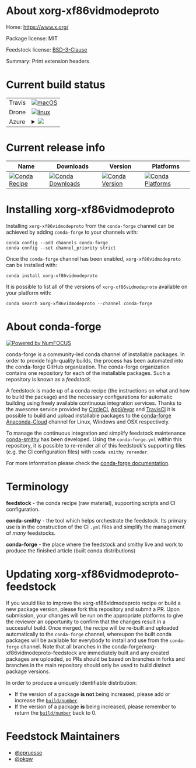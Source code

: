 About xorg-xf86vidmodeproto
===========================

Home: https://www.x.org/

Package license: MIT

Feedstock license: [BSD-3-Clause](https://github.com/conda-forge/xorg-xf86vidmodeproto-feedstock/blob/master/LICENSE.txt)

Summary: Print extension headers

Current build status
====================


<table><tr>
    <td>Travis</td>
    <td>
      <a href="https://travis-ci.com/conda-forge/xorg-xf86vidmodeproto-feedstock">
        <img alt="macOS" src="https://img.shields.io/travis/com/conda-forge/xorg-xf86vidmodeproto-feedstock/master.svg?label=macOS">
      </a>
    </td>
  </tr><tr>
    <td>Drone</td>
    <td>
      <a href="https://cloud.drone.io/conda-forge/xorg-xf86vidmodeproto-feedstock">
        <img alt="linux" src="https://img.shields.io/drone/build/conda-forge/xorg-xf86vidmodeproto-feedstock/master.svg?label=Linux">
      </a>
    </td>
  </tr>
    
  <tr>
    <td>Azure</td>
    <td>
      <details>
        <summary>
          <a href="https://dev.azure.com/conda-forge/feedstock-builds/_build/latest?definitionId=2218&branchName=master">
            <img src="https://dev.azure.com/conda-forge/feedstock-builds/_apis/build/status/xorg-xf86vidmodeproto-feedstock?branchName=master">
          </a>
        </summary>
        <table>
          <thead><tr><th>Variant</th><th>Status</th></tr></thead>
          <tbody><tr>
              <td>linux_64</td>
              <td>
                <a href="https://dev.azure.com/conda-forge/feedstock-builds/_build/latest?definitionId=2218&branchName=master">
                  <img src="https://dev.azure.com/conda-forge/feedstock-builds/_apis/build/status/xorg-xf86vidmodeproto-feedstock?branchName=master&jobName=linux&configuration=linux_64_" alt="variant">
                </a>
              </td>
            </tr><tr>
              <td>linux_aarch64</td>
              <td>
                <a href="https://dev.azure.com/conda-forge/feedstock-builds/_build/latest?definitionId=2218&branchName=master">
                  <img src="https://dev.azure.com/conda-forge/feedstock-builds/_apis/build/status/xorg-xf86vidmodeproto-feedstock?branchName=master&jobName=linux&configuration=linux_aarch64_" alt="variant">
                </a>
              </td>
            </tr><tr>
              <td>linux_ppc64le</td>
              <td>
                <a href="https://dev.azure.com/conda-forge/feedstock-builds/_build/latest?definitionId=2218&branchName=master">
                  <img src="https://dev.azure.com/conda-forge/feedstock-builds/_apis/build/status/xorg-xf86vidmodeproto-feedstock?branchName=master&jobName=linux&configuration=linux_ppc64le_" alt="variant">
                </a>
              </td>
            </tr><tr>
              <td>osx_64</td>
              <td>
                <a href="https://dev.azure.com/conda-forge/feedstock-builds/_build/latest?definitionId=2218&branchName=master">
                  <img src="https://dev.azure.com/conda-forge/feedstock-builds/_apis/build/status/xorg-xf86vidmodeproto-feedstock?branchName=master&jobName=osx&configuration=osx_64_" alt="variant">
                </a>
              </td>
            </tr><tr>
              <td>osx_arm64</td>
              <td>
                <a href="https://dev.azure.com/conda-forge/feedstock-builds/_build/latest?definitionId=2218&branchName=master">
                  <img src="https://dev.azure.com/conda-forge/feedstock-builds/_apis/build/status/xorg-xf86vidmodeproto-feedstock?branchName=master&jobName=osx&configuration=osx_arm64_" alt="variant">
                </a>
              </td>
            </tr><tr>
              <td>win_64</td>
              <td>
                <a href="https://dev.azure.com/conda-forge/feedstock-builds/_build/latest?definitionId=2218&branchName=master">
                  <img src="https://dev.azure.com/conda-forge/feedstock-builds/_apis/build/status/xorg-xf86vidmodeproto-feedstock?branchName=master&jobName=win&configuration=win_64_" alt="variant">
                </a>
              </td>
            </tr>
          </tbody>
        </table>
      </details>
    </td>
  </tr>
</table>

Current release info
====================

| Name | Downloads | Version | Platforms |
| --- | --- | --- | --- |
| [![Conda Recipe](https://img.shields.io/badge/recipe-xorg--xf86vidmodeproto-green.svg)](https://anaconda.org/conda-forge/xorg-xf86vidmodeproto) | [![Conda Downloads](https://img.shields.io/conda/dn/conda-forge/xorg-xf86vidmodeproto.svg)](https://anaconda.org/conda-forge/xorg-xf86vidmodeproto) | [![Conda Version](https://img.shields.io/conda/vn/conda-forge/xorg-xf86vidmodeproto.svg)](https://anaconda.org/conda-forge/xorg-xf86vidmodeproto) | [![Conda Platforms](https://img.shields.io/conda/pn/conda-forge/xorg-xf86vidmodeproto.svg)](https://anaconda.org/conda-forge/xorg-xf86vidmodeproto) |

Installing xorg-xf86vidmodeproto
================================

Installing `xorg-xf86vidmodeproto` from the `conda-forge` channel can be achieved by adding `conda-forge` to your channels with:

```
conda config --add channels conda-forge
conda config --set channel_priority strict
```

Once the `conda-forge` channel has been enabled, `xorg-xf86vidmodeproto` can be installed with:

```
conda install xorg-xf86vidmodeproto
```

It is possible to list all of the versions of `xorg-xf86vidmodeproto` available on your platform with:

```
conda search xorg-xf86vidmodeproto --channel conda-forge
```


About conda-forge
=================

[![Powered by NumFOCUS](https://img.shields.io/badge/powered%20by-NumFOCUS-orange.svg?style=flat&colorA=E1523D&colorB=007D8A)](http://numfocus.org)

conda-forge is a community-led conda channel of installable packages.
In order to provide high-quality builds, the process has been automated into the
conda-forge GitHub organization. The conda-forge organization contains one repository
for each of the installable packages. Such a repository is known as a *feedstock*.

A feedstock is made up of a conda recipe (the instructions on what and how to build
the package) and the necessary configurations for automatic building using freely
available continuous integration services. Thanks to the awesome service provided by
[CircleCI](https://circleci.com/), [AppVeyor](https://www.appveyor.com/)
and [TravisCI](https://travis-ci.com/) it is possible to build and upload installable
packages to the [conda-forge](https://anaconda.org/conda-forge)
[Anaconda-Cloud](https://anaconda.org/) channel for Linux, Windows and OSX respectively.

To manage the continuous integration and simplify feedstock maintenance
[conda-smithy](https://github.com/conda-forge/conda-smithy) has been developed.
Using the ``conda-forge.yml`` within this repository, it is possible to re-render all of
this feedstock's supporting files (e.g. the CI configuration files) with ``conda smithy rerender``.

For more information please check the [conda-forge documentation](https://conda-forge.org/docs/).

Terminology
===========

**feedstock** - the conda recipe (raw material), supporting scripts and CI configuration.

**conda-smithy** - the tool which helps orchestrate the feedstock.
                   Its primary use is in the construction of the CI ``.yml`` files
                   and simplify the management of *many* feedstocks.

**conda-forge** - the place where the feedstock and smithy live and work to
                  produce the finished article (built conda distributions)


Updating xorg-xf86vidmodeproto-feedstock
========================================

If you would like to improve the xorg-xf86vidmodeproto recipe or build a new
package version, please fork this repository and submit a PR. Upon submission,
your changes will be run on the appropriate platforms to give the reviewer an
opportunity to confirm that the changes result in a successful build. Once
merged, the recipe will be re-built and uploaded automatically to the
`conda-forge` channel, whereupon the built conda packages will be available for
everybody to install and use from the `conda-forge` channel.
Note that all branches in the conda-forge/xorg-xf86vidmodeproto-feedstock are
immediately built and any created packages are uploaded, so PRs should be based
on branches in forks and branches in the main repository should only be used to
build distinct package versions.

In order to produce a uniquely identifiable distribution:
 * If the version of a package **is not** being increased, please add or increase
   the [``build/number``](https://docs.conda.io/projects/conda-build/en/latest/resources/define-metadata.html#build-number-and-string).
 * If the version of a package **is** being increased, please remember to return
   the [``build/number``](https://docs.conda.io/projects/conda-build/en/latest/resources/define-metadata.html#build-number-and-string)
   back to 0.

Feedstock Maintainers
=====================

* [@epruesse](https://github.com/epruesse/)
* [@pkgw](https://github.com/pkgw/)

